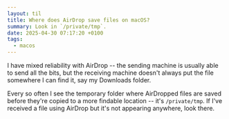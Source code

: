 ```yaml
---
layout: til
title: Where does AirDrop save files on macOS?
summary: Look in `/private/tmp`.
date: 2025-04-30 07:17:20 +0100
tags:
  - macos
---
```

I have mixed reliability with AirDrop -- the sending machine is usually able to send all the bits, but the receiving machine doesn't always put the file somewhere I can find it, say my Downloads folder.

Every so often I see the temporary folder where AirDropped files are saved before they're copied to a more findable location -- it's `/private/tmp`.
If I've received a file using AirDrop but it's not appearing anywhere, look there.
